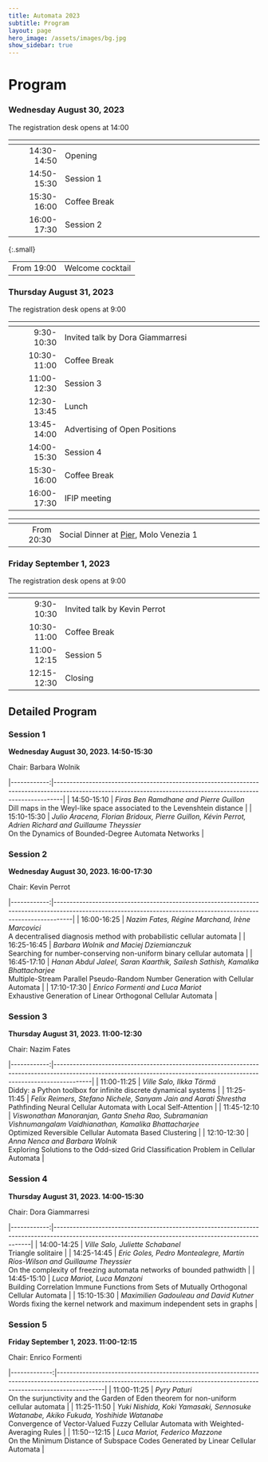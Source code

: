 ```yaml
---
title: Automata 2023
subtitle: Program
layout: page
hero_image: /assets/images/bg.jpg
show_sidebar: true
---
```


# Program

### Wednesday August 30, 2023

The registration desk opens at 14:00

|             | <img width=500/> |
|------------:|:-----------------|
| 14:30-14:50 | Opening          |
| 14:50-15:30 | Session 1        |
| 15:30-16:00 | Coffee Break     |
| 16:00-17:30 | Session 2        |
{:.small}

|            |                  |
|-----------:|:-----------------|
| From 19:00 | Welcome cocktail |

### Thursday August 31, 2023

The registration desk opens at 9:00

|             | <img width=500/>                 |
|------------:|:---------------------------------|
|  9:30-10:30 | Invited talk by Dora Giammarresi |
| 10:30-11:00 | Coffee Break                     |
| 11:00-12:30 | Session 3                        |
| 12:30-13:45 | Lunch                            |
| 13:45-14:00 | Advertising of Open Positions    |
| 14:00-15:30 | Session 4                        |
| 15:30-16:00 | Coffee Break                     |
| 16:00-17:30 | IFIP meeting                     |

|            | <img width=500/>                                               |
|-----------:|:---------------------------------------------------------------|
| From 20:30 | Social Dinner at [Pier](https://www.pierts.it), Molo Venezia 1 |

### Friday September 1, 2023

The registration desk opens at 9:00

|             | <img width=500/>             |
|------------:|:-----------------------------|
|  9:30-10:30 | Invited talk by Kevin Perrot |
| 10:30-11:00 | Coffee Break                 |
| 11:00-12:15 | Session 5                    |
| 12:15-12:30 | Closing                      |

## Detailed Program

### Session 1
__Wednesday August 30, 2023. 14:50-15:30__

Chair: Barbara Wolnik

|------------:|---------------------------------------------------------------------------------------------------------------------------------------------------------------|
| 14:50-15:10 | _Firas Ben Ramdhane and Pierre Guillon_ <br> Dill maps in the Weyl-like space associated to the Levenshtein distance                                            |
| 15:10-15:30 | _Julio Aracena, Florian Bridoux, Pierre Guillon, Kévin Perrot, Adrien Richard and Guillaume Theyssier_ <br> On the Dynamics of Bounded-Degree Automata Networks |

### Session 2
__Wednesday August 30, 2023. 16:00-17:30__

Chair: Kevin Perrot

|------------:|------------------------------------------------------------------------------------------------------------------------------------------------------------------|
| 16:00-16:25 | _Nazim Fates, Régine Marchand, Irène Marcovici_ <br> A decentralised diagnosis method with probabilistic cellular automata                                         |
| 16:25-16:45 | _Barbara Wolnik and Maciej Dziemianczuk_ <br> Searching for number-conserving non-uniform binary cellular automata                                                 |
| 16:45-17:10 | _Hanan Abdul Jaleel, Saran Kaarthik, Sailesh Sathish, Kamalika Bhattacharjee_ <br> Multiple-Stream Parallel Pseudo-Random Number Generation with Cellular Automata |
| 17:10-17:30 | _Enrico Formenti and Luca Mariot_ <br> Exhaustive Generation of Linear Orthogonal Cellular Automata                                                                |

### Session 3
__Thursday August 31, 2023. 11:00-12:30__

Chair: Nazim Fates

|------------:|------------------------------------------------------------------------------------------------------------------------------------------------------------------------|
| 11:00-11:25 | _Ville Salo, Ilkka Törmä_ <br> Diddy: a Python toolbox for infinite discrete dynamical systems                                                                           |
| 11:25-11:45 | _Felix Reimers, Stefano Nichele, Sanyam Jain and Aarati Shrestha_ <br> Pathfinding Neural Cellular Automata with Local Self-Attention                                    |
| 11:45-12:10 | _Viswonathan Manoranjan, Ganta Sneha Rao, Subramanian Vishnumangalam Vaidhianathan, Kamalika Bhattacharjee_ <br> Optimized Reversible Cellular Automata Based Clustering |
| 12:10-12:30 | _Anna Nenca and Barbara Wolnik_ <br> Exploring Solutions to the Odd-sized Grid Classification Problem in Cellular Automata                                               |

### Session 4
__Thursday August 31, 2023. 14:00-15:30__

Chair: Dora Giammarresi

|------------:|-----------------------------------------------------------------------------------------------------------------------------------------------------|
| 14:00-14:25 | _Ville Salo, Juliette Schabanel_ <br> Triangle solitaire                                                                                              |
| 14:25-14:45 | _Eric Goles, Pedro Montealegre, Martín Ríos-Wilson and Guillaume Theyssier_ <br> On the complexity of freezing automata networks of bounded pathwidth |
| 14:45-15:10 | _Luca Mariot, Luca Manzoni_ <br> Building Correlation Immune Functions from Sets of Mutually Orthogonal Cellular Automata                             |
| 15:10-15:30 | _Maximilien Gadouleau and David Kutner_ <br> Words fixing the kernel network and maximum independent sets in graphs                                   |

### Session 5
__Friday September 1, 2023. 11:00-12:15__

Chair: Enrico Formenti

|-------------:|---------------------------------------------------------------------------------------------------------------------------------------------------------------------------|
|  11:00-11:25 | _Pyry Paturi_ <br> On the surjunctivity and the Garden of Eden theorem for non-uniform cellular automata                                                                    |
|  11:25-11:50 | _Yuki Nishida, Koki Yamasaki, Sennosuke Watanabe, Akiko Fukuda, Yoshihide Watanabe_ <br> Convergence of Vector-Valued Fuzzy Cellular Automata with Weighted-Averaging Rules |
| 11:50--12:15 | _Luca Mariot, Federico Mazzone_ <br> On the Minimum Distance of Subspace Codes Generated by Linear Cellular Automata                                                        |
